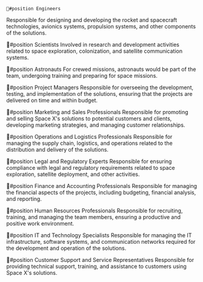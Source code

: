     🪪#position Engineers
Responsible for designing and developing the rocket and spacecraft technologies, avionics systems, propulsion systems, and other components of the solutions.

🪪#position Scientists
Involved in research and development activities related to space exploration, colonization, and satellite communication systems.

🪪#position Astronauts
For crewed missions, astronauts would be part of the team, undergoing training and preparing for space missions.

🪪#position Project Managers
Responsible for overseeing the development, testing, and implementation of the solutions, ensuring that the projects are delivered on time and within budget.

🪪#position Marketing and Sales Professionals
Responsible for promoting and selling Space X's solutions to potential customers and clients, developing marketing strategies, and managing customer relationships.

🪪#position Operations and Logistics Professionals
Responsible for managing the supply chain, logistics, and operations related to the distribution and delivery of the solutions.

🪪#position Legal and Regulatory Experts
Responsible for ensuring compliance with legal and regulatory requirements related to space exploration, satellite deployment, and other activities.

🪪#position Finance and Accounting Professionals
Responsible for managing the financial aspects of the projects, including budgeting, financial analysis, and reporting.

🪪#position Human Resources Professionals
Responsible for recruiting, training, and managing the team members, ensuring a productive and positive work environment.

🪪#position IT and Technology Specialists
Responsible for managing the IT infrastructure, software systems, and communication networks required for the development and operation of the solutions.

🪪#position Customer Support and Service Representatives
Responsible for providing technical support, training, and assistance to customers using Space X's solutions.



